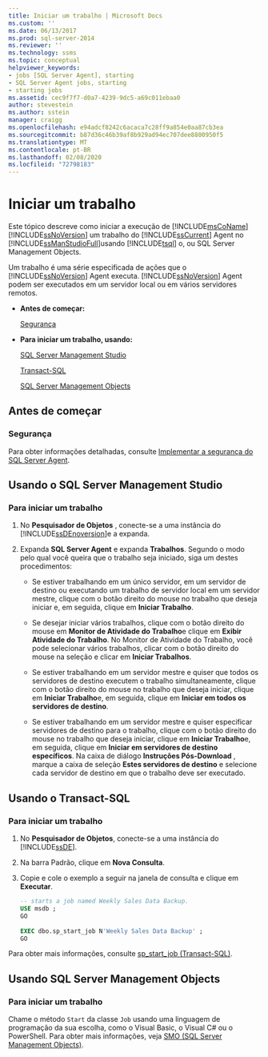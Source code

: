 ```yaml
---
title: Iniciar um trabalho | Microsoft Docs
ms.custom: ''
ms.date: 06/13/2017
ms.prod: sql-server-2014
ms.reviewer: ''
ms.technology: ssms
ms.topic: conceptual
helpviewer_keywords:
- jobs [SQL Server Agent], starting
- SQL Server Agent jobs, starting
- starting jobs
ms.assetid: cec9f7f7-d0a7-4239-9dc5-a69c011ebaa0
author: stevestein
ms.author: sstein
manager: craigg
ms.openlocfilehash: e94adcf8242c6acaca7c28ff9a854e0aa87cb3ea
ms.sourcegitcommit: b87d36c46b39af8b929ad94ec707dee8800950f5
ms.translationtype: MT
ms.contentlocale: pt-BR
ms.lasthandoff: 02/08/2020
ms.locfileid: "72798183"
---
```

# <a name="start-a-job"></a>Iniciar um trabalho
  Este tópico descreve como iniciar a execução de [!INCLUDE[msCoName](../../includes/msconame-md.md)] [!INCLUDE[ssNoVersion](../../includes/ssnoversion-md.md)] um trabalho do [!INCLUDE[ssCurrent](../../includes/sscurrent-md.md)] Agent no [!INCLUDE[ssManStudioFull](../../includes/ssmanstudiofull-md.md)]usando [!INCLUDE[tsql](../../includes/tsql-md.md)] o, ou SQL Server Management Objects.  
  
 Um trabalho é uma série especificada de ações que o [!INCLUDE[ssNoVersion](../../includes/ssnoversion-md.md)] Agent executa. 
  [!INCLUDE[ssNoVersion](../../includes/ssnoversion-md.md)] Agent podem ser executados em um servidor local ou em vários servidores remotos.  
  
-   **Antes de começar:**  
  
     [Segurança](#Security)  
  
-   **Para iniciar um trabalho, usando:**  
  
     [SQL Server Management Studio](#SSMS)  
  
     [Transact-SQL](#TSQL)  
  
     [SQL Server Management Objects](#SMO)  
  
##  <a name="BeforeYouBegin"></a> Antes de começar  
  
###  <a name="Security"></a> Segurança  
 Para obter informações detalhadas, consulte [Implementar a segurança do SQL Server Agent](implement-sql-server-agent-security.md).  
  
##  <a name="SSMS"></a> Usando o SQL Server Management Studio  
  
### <a name="to-start-a-job"></a>Para iniciar um trabalho  
  
1.  No **Pesquisador de Objetos** , conecte-se a uma instância do [!INCLUDE[ssDEnoversion](../../includes/ssdenoversion-md.md)]e a expanda.  
  
2.  Expanda **SQL Server Agent** e expanda **Trabalhos**. Segundo o modo pelo qual você queira que o trabalho seja iniciado, siga um destes procedimentos:  
  
    -   Se estiver trabalhando em um único servidor, em um servidor de destino ou executando um trabalho de servidor local em um servidor mestre, clique com o botão direito do mouse no trabalho que deseja iniciar e, em seguida, clique em **Iniciar Trabalho**.  
  
    -   Se desejar iniciar vários trabalhos, clique com o botão direito do mouse em **Monitor de Atividade do Trabalho**e clique em **Exibir Atividade do Trabalho**. No Monitor de Atividade do Trabalho, você pode selecionar vários trabalhos, clicar com o botão direito do mouse na seleção e clicar em **Iniciar Trabalhos**.  
  
    -   Se estiver trabalhando em um servidor mestre e quiser que todos os servidores de destino executem o trabalho simultaneamente, clique com o botão direito do mouse no trabalho que deseja iniciar, clique em **Iniciar Trabalho**e, em seguida, clique em **Iniciar em todos os servidores de destino**.  
  
    -   Se estiver trabalhando em um servidor mestre e quiser especificar servidores de destino para o trabalho, clique com o botão direito do mouse no trabalho que deseja iniciar, clique em **Iniciar Trabalho**e, em seguida, clique em **Iniciar em servidores de destino específicos**. Na caixa de diálogo **Instruções Pós-Download** , marque a caixa de seleção **Estes servidores de destino** e selecione cada servidor de destino em que o trabalho deve ser executado.  
  
##  <a name="TSQL"></a> Usando o Transact-SQL  
  
### <a name="to-start-a-job"></a>Para iniciar um trabalho  
  
1.  No **Pesquisador de Objetos**, conecte-se a uma instância do [!INCLUDE[ssDE](../../includes/ssde-md.md)].  
  
2.  Na barra Padrão, clique em **Nova Consulta**.  
  
3.  Copie e cole o exemplo a seguir na janela de consulta e clique em **Executar**.  
  
    ```sql
    -- starts a job named Weekly Sales Data Backup.    
    USE msdb ;  
    GO  
  
    EXEC dbo.sp_start_job N'Weekly Sales Data Backup' ;  
    GO  
    ```  
  
 Para obter mais informações, consulte [sp_start_job &#40;Transact-SQL&#41;](/sql/relational-databases/system-stored-procedures/sp-start-job-transact-sql).  
  
##  <a name="SMO"></a>Usando SQL Server Management Objects  

### <a name="to-start-a-job"></a>Para iniciar um trabalho
  
 Chame o método `Start` da classe `Job` usando uma linguagem de programação da sua escolha, como o Visual Basic, o Visual C# ou o PowerShell. Para obter mais informações, veja [SMO (SQL Server Management Objects)](https://msdn.microsoft.com/library/ms162169.aspx).  
